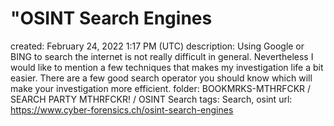 # "OSINT Search Engines

created: February 24, 2022 1:17 PM (UTC)
description: Using Google or BING to search the internet is not really difficult in general. Nevertheless I would like to mention a few techniques that makes my investigation life a bit easier. There are a few good search operator you should know which will make your investigation more efficient.
folder: BOOKMRKS-MTHRFCKR / SEARCH PARTY MTHRFCKR! / OSINT Search
tags: Search, osint
url: https://www.cyber-forensics.ch/osint-search-engines